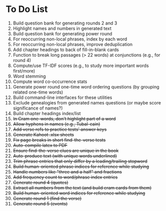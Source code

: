 # To Do List

1. Build question bank for generating rounds 2 and 3
2. Highlight names and numbers in generated text
3. Build question bank for generating power round
4. For reoccurring non-local phrases, index by each word
5. For reoccurring non-local phrases, improve deduplication
6. Add chapter headings to back of fill-in-blank cards
7. Function to break long passages (> 22 words) at conjunctions (e.g., for round 4)
8. Compute/use TF-IDF scores (e.g., to study more important words first/more)
9. Word stemming
10. Compute word co-occurrence stats
11. Generate power round one-time word ordering questions (by grouping related one-time words)
12. Build command-line interfaces for these utilities
13. Exclude genealogies from generated names questions (or maybe score significance of names?)
14. Build chapter headings index/list
15. ~~In Cram one-words, don't highlight part of a word~~
16. ~~Allow hyphens in names (e.g., Tubal-cain)~~
17. ~~Add verse refs to practice tests' answer keys~~
18. ~~Generate Kahoot .xlsx sheets~~
19. ~~Fix page breaks in short find-the-verse tests~~
20. ~~Auto-compile latex to PDF~~
21. ~~Ensure find-the-verse clues are unique in the book~~
22. ~~Auto-produce text (with unique words underlined)~~
23. ~~Trim phrase entries that only differ by a leading/trailing stopword~~
24. ~~Build human-oriented phrase indices for reference while studying~~
25. ~~Handle numbers like "three and a half" and fractions~~
26. ~~Add frequency count to word/phrase index entries~~ 
27. ~~Generate round 4 (quotes)~~
28. ~~Extract all numbers from the text (and build cram cards from them)~~
29. ~~Build human-oriented word indices for reference while studying~~
30. ~~Generate round 1 (find the verse)~~
31. ~~Generate round 5 (events)~~
